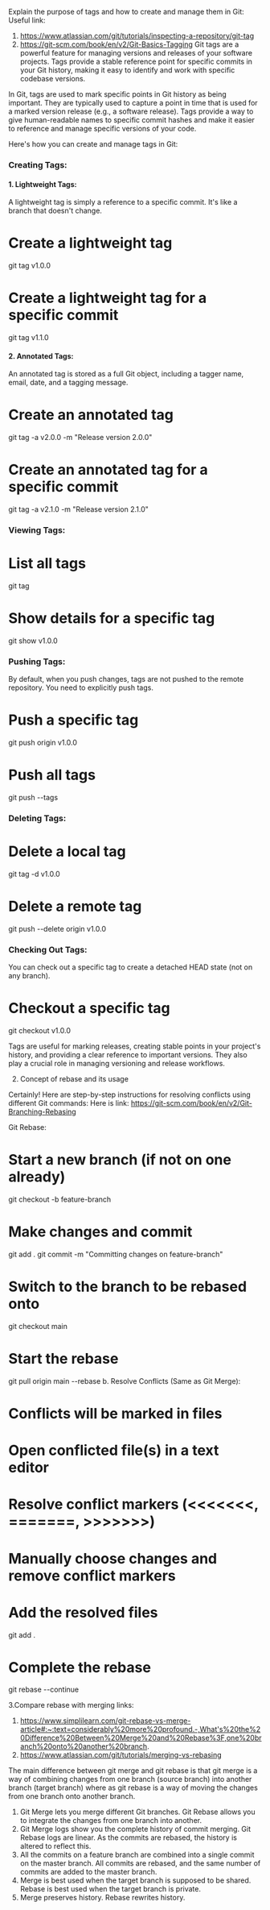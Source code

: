 Explain the purpose of tags and how to create and manage them in Git: 
Useful link: 
1. https://www.atlassian.com/git/tutorials/inspecting-a-repository/git-tag
2. https://git-scm.com/book/en/v2/Git-Basics-Tagging
Git tags are a powerful feature for managing versions and releases of your software projects. Tags provide a stable reference point for specific commits in your Git history, making it easy to identify and work with specific codebase versions.

In Git, tags are used to mark specific points in Git history as being important. They are typically used to capture a point in time that is used for a marked version release (e.g., a software release). Tags provide a way to give human-readable names to specific commit hashes and make it easier to reference and manage specific versions of your code.

Here's how you can create and manage tags in Git:
### Creating Tags:
#### 1. Lightweight Tags:
A lightweight tag is simply a reference to a specific commit. It's like a branch that doesn't change.
# Create a lightweight tag
git tag v1.0.0
# Create a lightweight tag for a specific commit
git tag v1.1.0 <commit-hash>

#### 2. Annotated Tags:
An annotated tag is stored as a full Git object, including a tagger name, email, date, and a tagging message.
# Create an annotated tag
git tag -a v2.0.0 -m "Release version 2.0.0"
# Create an annotated tag for a specific commit
git tag -a v2.1.0 -m "Release version 2.1.0" <commit-hash>

### Viewing Tags:
# List all tags
git tag

# Show details for a specific tag
git show v1.0.0

### Pushing Tags:
By default, when you push changes, tags are not pushed to the remote repository. You need to explicitly push tags.
# Push a specific tag
git push origin v1.0.0
# Push all tags
git push --tags

### Deleting Tags:
# Delete a local tag
git tag -d v1.0.0
# Delete a remote tag
git push --delete origin v1.0.0

### Checking Out Tags:
You can check out a specific tag to create a detached HEAD state (not on any branch).
# Checkout a specific tag
git checkout v1.0.0

Tags are useful for marking releases, creating stable points in your project's history, and providing a clear reference to important versions. They also play a crucial role in managing versioning and release workflows.

2. Concept of rebase and its usage

Certainly! Here are step-by-step instructions for resolving conflicts using different Git commands:
Here is link: https://git-scm.com/book/en/v2/Git-Branching-Rebasing

Git Rebase:

# Start a new branch (if not on one already)
git checkout -b feature-branch

# Make changes and commit
git add .
git commit -m "Committing changes on feature-branch"

# Switch to the branch to be rebased onto
git checkout main

# Start the rebase
git pull origin main --rebase
b. Resolve Conflicts (Same as Git Merge):
# Conflicts will be marked in files
# Open conflicted file(s) in a text editor
# Resolve conflict markers (<<<<<<<, =======, >>>>>>>)
# Manually choose changes and remove conflict markers
# Add the resolved files
git add .
# Complete the rebase
git rebase --continue 

3.Compare rebase with merging 
links: 
1. https://www.simplilearn.com/git-rebase-vs-merge-article#:~:text=considerably%20more%20profound.-,What's%20the%20Difference%20Between%20Merge%20and%20Rebase%3F,one%20branch%20onto%20another%20branch.
2. https://www.atlassian.com/git/tutorials/merging-vs-rebasing

The main difference between git merge and git rebase is that git merge is a way of combining changes from one branch (source branch) into another branch (target branch) where as git rebase is a way of moving the changes from one branch onto another branch.
1. Git Merge lets you merge different Git branches.
   Git Rebase allows you to integrate the changes from one branch into another.
2. Git Merge logs show you the complete history of commit merging.
   Git Rebase logs are linear. As the commits are rebased, the history is altered to reflect this.
3. All the commits on a feature branch are combined into a single commit on the master branch.
   All commits are rebased, and the same number of commits are added to the master branch.
4. Merge is best used when the target branch is supposed to be shared.
   Rebase is best used when the target branch is private.
5. Merge preserves history.
   Rebase rewrites history.